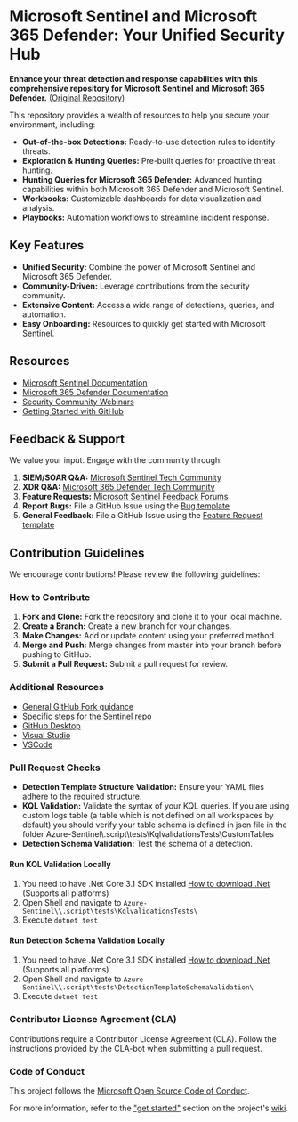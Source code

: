 # Microsoft Sentinel and Microsoft 365 Defender: Your Unified Security Hub

**Enhance your threat detection and response capabilities with this comprehensive repository for Microsoft Sentinel and Microsoft 365 Defender.** ([Original Repository](https://github.com/Azure/Azure-Sentinel))

This repository provides a wealth of resources to help you secure your environment, including:

*   **Out-of-the-box Detections:** Ready-to-use detection rules to identify threats.
*   **Exploration & Hunting Queries:** Pre-built queries for proactive threat hunting.
*   **Hunting Queries for Microsoft 365 Defender:** Advanced hunting capabilities within both Microsoft 365 Defender and Microsoft Sentinel.
*   **Workbooks:** Customizable dashboards for data visualization and analysis.
*   **Playbooks:** Automation workflows to streamline incident response.

## Key Features

*   **Unified Security:** Combine the power of Microsoft Sentinel and Microsoft 365 Defender.
*   **Community-Driven:** Leverage contributions from the security community.
*   **Extensive Content:** Access a wide range of detections, queries, and automation.
*   **Easy Onboarding:** Resources to quickly get started with Microsoft Sentinel.

## Resources

*   [Microsoft Sentinel Documentation](https://go.microsoft.com/fwlink/?linkid=2073774&clcid=0x409)
*   [Microsoft 365 Defender Documentation](https://docs.microsoft.com/microsoft-365/security/defender/microsoft-365-defender?view=o365-worldwide)
*   [Security Community Webinars](https://aka.ms/securitywebinars)
*   [Getting Started with GitHub](https://help.github.com/en#dotcom)

## Feedback & Support

We value your input. Engage with the community through:

1.  **SIEM/SOAR Q&A:** [Microsoft Sentinel Tech Community](https://techcommunity.microsoft.com/t5/microsoft-sentinel/bd-p/MicrosoftSentinel)
2.  **XDR Q&A:** [Microsoft 365 Defender Tech Community](https://techcommunity.microsoft.com/t5/microsoft-365-defender/bd-p/MicrosoftThreatProtection)
3.  **Feature Requests:** [Microsoft Sentinel Feedback Forums](https://feedback.azure.com/d365community/forum/37638d17-0625-ec11-b6e6-000d3a4f07b8)
4.  **Report Bugs:** File a GitHub Issue using the [Bug template](https://github.com/Azure/Azure-Sentinel/issues/new?assignees=&labels=&template=bug_report.md&title=)
5.  **General Feedback:** File a GitHub Issue using the [Feature Request template](https://github.com/Azure/Azure-Sentinel/issues/new?assignees=&labels=&template=feature_request.md&title=)

## Contribution Guidelines

We encourage contributions! Please review the following guidelines:

### How to Contribute

1.  **Fork and Clone:** Fork the repository and clone it to your local machine.
2.  **Create a Branch:** Create a new branch for your changes.
3.  **Make Changes:** Add or update content using your preferred method.
4.  **Merge and Push:** Merge changes from master into your branch before pushing to GitHub.
5.  **Submit a Pull Request:** Submit a pull request for review.

### Additional Resources

*   [General GitHub Fork guidance](https://docs.github.com/github/getting-started-with-github/fork-a-repo)
*   [Specific steps for the Sentinel repo](https://github.com/Azure/Azure-Sentinel/blob/master/GettingStarted.md)
*   [GitHub Desktop](https://docs.github.com/en/desktop/overview/getting-started-with-github-desktop)
*   [Visual Studio](https://visualstudio.microsoft.com/vs/)
*   [VSCode](https://code.visualstudio.com/?wt.mc_id=DX_841432)

### Pull Request Checks

*   **Detection Template Structure Validation:** Ensure your YAML files adhere to the required structure.
*   **KQL Validation:** Validate the syntax of your KQL queries. If you are using custom logs table (a table which is not defined on all workspaces by default) you should verify your table schema is defined in json file in the folder Azure-Sentinel\\.script\tests\KqlvalidationsTests\CustomTables
*   **Detection Schema Validation:** Test the schema of a detection.

#### Run KQL Validation Locally
1.  You need to have .Net Core 3.1 SDK installed [How to download .Net](https://dotnet.microsoft.com/download) (Supports all platforms)
2.  Open Shell and navigate to  `Azure-Sentinel\\.script\tests\KqlvalidationsTests\`
3.  Execute `dotnet test`
#### Run Detection Schema Validation Locally
1.  You need to have .Net Core 3.1 SDK installed [How to download .Net](https://dotnet.microsoft.com/download) (Supports all platforms)
2.  Open Shell and navigate to  `Azure-Sentinel\\.script\tests\DetectionTemplateSchemaValidation\`
3.  Execute `dotnet test`

### Contributor License Agreement (CLA)

Contributions require a Contributor License Agreement (CLA). Follow the instructions provided by the CLA-bot when submitting a pull request.

### Code of Conduct

This project follows the [Microsoft Open Source Code of Conduct](https://opensource.microsoft.com/codeofconduct/).

For more information, refer to the ["get started"](https://github.com/Azure/Azure-Sentinel/wiki#get-started) section on the project's [wiki](https://aka.ms/threathunters).